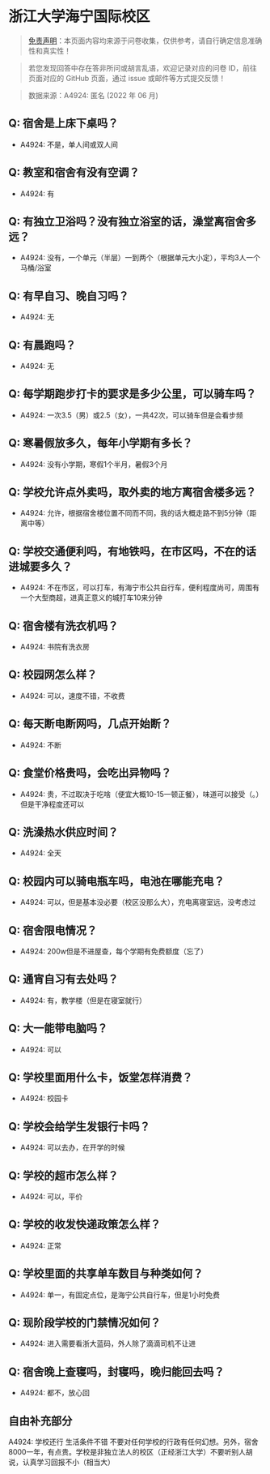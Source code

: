# 浙江大学海宁国际校区

> [免责声明](https://colleges.chat/#_3)：本页面内容均来源于问卷收集，仅供参考，请自行确定信息准确性和真实性！

> 若您发现回答中存在答非所问或胡言乱语，欢迎记录对应的问卷 ID，前往页面对应的 GitHub 页面，通过 issue 或邮件等方式提交反馈！

> 数据来源：A4924: 匿名 (2022 年 06 月)

## Q: 宿舍是上床下桌吗？

- A4924: 不是，单人间或双人间

## Q: 教室和宿舍有没有空调？

- A4924: 有

## Q: 有独立卫浴吗？没有独立浴室的话，澡堂离宿舍多远？

- A4924: 没有，一个单元（半层）一到两个（根据单元大小定），平均3人一个马桶/浴室

## Q: 有早自习、晚自习吗？

- A4924: 无

## Q: 有晨跑吗？

- A4924: 无

## Q: 每学期跑步打卡的要求是多少公里，可以骑车吗？

- A4924: 一次3.5（男）或2.5（女），一共42次，可以骑车但是会看步频

## Q: 寒暑假放多久，每年小学期有多长？

- A4924: 没有小学期，寒假1个半月，暑假3个月

## Q: 学校允许点外卖吗，取外卖的地方离宿舍楼多远？

- A4924: 允许，根据宿舍楼位置不同而不同，我的话大概走路不到5分钟（距离中等）

## Q: 学校交通便利吗，有地铁吗，在市区吗，不在的话进城要多久？

- A4924: 不在市区，可以打车，有海宁市公共自行车，便利程度尚可，周围有一个大型商超，进真正意义的城打车10来分钟

## Q: 宿舍楼有洗衣机吗？

- A4924: 书院有洗衣房

## Q: 校园网怎么样？

- A4924: 可以，速度不错，不收费

## Q: 每天断电断网吗，几点开始断？

- A4924: 不断

## Q: 食堂价格贵吗，会吃出异物吗？

- A4924: 贵，不过取决于吃啥（便宜大概10-15一顿正餐），味道可以接受（。）但是干净程度还可以

## Q: 洗澡热水供应时间？

- A4924: 全天

## Q: 校园内可以骑电瓶车吗，电池在哪能充电？

- A4924: 可以，但是基本没必要（校区没那么大），充电离寝室远，没考虑过

## Q: 宿舍限电情况？

- A4924: 200w但是不进屋查，每个学期有免费额度（忘了）

## Q: 通宵自习有去处吗？

- A4924: 有，教学楼（但是在寝室就行）

## Q: 大一能带电脑吗？

- A4924: 可以

## Q: 学校里面用什么卡，饭堂怎样消费？

- A4924: 校园卡

## Q: 学校会给学生发银行卡吗？

- A4924: 可以去办，在开学的时候

## Q: 学校的超市怎么样？

- A4924: 可以，平价

## Q: 学校的收发快递政策怎么样？

- A4924: 正常

## Q: 学校里面的共享单车数目与种类如何？

- A4924: 单一，有固定点位，是海宁公共自行车，但是1小时免费

## Q: 现阶段学校的门禁情况如何？

- A4924: 进入需要看浙大蓝码，外人除了滴滴司机不让进

## Q: 宿舍晚上查寝吗，封寝吗，晚归能回去吗？

- A4924: 都不，放心回

## 自由补充部分

A4924: 学校还行 生活条件不错 不要对任何学校的行政有任何幻想。另外，宿舍8000一年，有点贵。学校是非独立法人的校区（正经浙江大学）不要听别人胡说，认真学习回报不小（相当大）